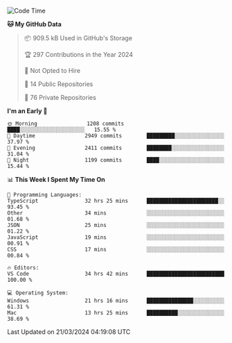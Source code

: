 <!--START_SECTION:waka-->
![Code Time](http://img.shields.io/badge/Code%20Time-5%2C399%20hrs%207%20mins-blue)

**🐱 My GitHub Data** 

> 📦 909.5 kB Used in GitHub's Storage 
 > 
> 🏆 297 Contributions in the Year 2024
 > 
> 🚫 Not Opted to Hire
 > 
> 📜 14 Public Repositories 
 > 
> 🔑 76 Private Repositories 
 > 
**I'm an Early 🐤** 

```text
🌞 Morning                1208 commits        ████░░░░░░░░░░░░░░░░░░░░░   15.55 % 
🌆 Daytime                2949 commits        █████████░░░░░░░░░░░░░░░░   37.97 % 
🌃 Evening                2411 commits        ████████░░░░░░░░░░░░░░░░░   31.04 % 
🌙 Night                  1199 commits        ████░░░░░░░░░░░░░░░░░░░░░   15.44 % 
```


📊 **This Week I Spent My Time On** 

```text
💬 Programming Languages: 
TypeScript               32 hrs 25 mins      ███████████████████████░░   93.45 % 
Other                    34 mins             ░░░░░░░░░░░░░░░░░░░░░░░░░   01.68 % 
JSON                     25 mins             ░░░░░░░░░░░░░░░░░░░░░░░░░   01.22 % 
JavaScript               19 mins             ░░░░░░░░░░░░░░░░░░░░░░░░░   00.91 % 
CSS                      17 mins             ░░░░░░░░░░░░░░░░░░░░░░░░░   00.84 % 

🔥 Editors: 
VS Code                  34 hrs 42 mins      █████████████████████████   100.00 % 

💻 Operating System: 
Windows                  21 hrs 16 mins      ███████████████░░░░░░░░░░   61.31 % 
Mac                      13 hrs 25 mins      ██████████░░░░░░░░░░░░░░░   38.69 % 
```


 Last Updated on 21/03/2024 04:19:08 UTC
<!--END_SECTION:waka-->

